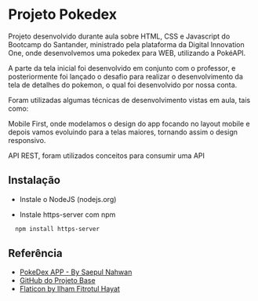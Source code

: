 
# Projeto Pokedex 

Projeto desenvolvido durante aula sobre HTML, CSS e Javascript do Bootcamp do Santander, ministrado pela plataforma da Digital Innovation One, onde desenvolvemos uma pokedex para WEB, utilizando a PokéAPI. 

A parte da tela inicial foi desenvolvido em conjunto com o professor, e posteriormente foi lançado o desafio para realizar o desenvolvimento da tela de detalhes do pokemon, o qual foi desenvolvido por nossa conta.

Foram utilizadas algumas técnicas de desenvolvimento vistas em aula, tais como:

Mobile First, onde modelamos o design do app focando no layout mobile e depois vamos evoluindo para a telas maiores, tornando assim o design responsivo.

API REST, foram utilizados conceitos para consumir uma API



## Instalação
* Instale o NodeJS (nodejs.org)

* Instale https-server com npm
```bash
  npm install https-server
```
    
## Referência

 - [PokeDex APP - By Saepul Nahwan](https://dribbble.com/shots/6540871-Pokedex-App/attachments/6540871-Pokedex-App?mode=media)
 - [GitHub do Projeto Base](https://github.com/digitalinnovationone/js-developer-pokedex)
 - [Flaticon by Ilham Fitrotul Hayat](https://www.flaticon.com/br/icones-gratis/costas)


